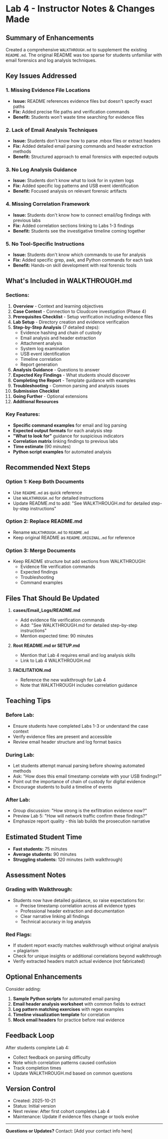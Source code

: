 # Lab 4 - Instructor Notes & Changes Made

## Summary of Enhancements

Created a comprehensive `WALKTHROUGH.md` to supplement the existing `README.md`. The original README was too sparse for students unfamiliar with email forensics and log analysis techniques.

## Key Issues Addressed

### 1. Missing Evidence File Locations
- **Issue:** README references evidence files but doesn't specify exact paths
- **Fix:** Added precise file paths and verification commands
- **Benefit:** Students won't waste time searching for evidence files

### 2. Lack of Email Analysis Techniques
- **Issue:** Students don't know how to parse .mbox files or extract headers
- **Fix:** Added detailed email parsing commands and header extraction methods
- **Benefit:** Structured approach to email forensics with expected outputs

### 3. No Log Analysis Guidance
- **Issue:** Students don't know what to look for in system logs
- **Fix:** Added specific log patterns and USB event identification
- **Benefit:** Focused analysis on relevant forensic artifacts

### 4. Missing Correlation Framework
- **Issue:** Students don't know how to connect email/log findings with previous labs
- **Fix:** Added correlation sections linking to Labs 1-3 findings
- **Benefit:** Students see the investigative timeline coming together

### 5. No Tool-Specific Instructions
- **Issue:** Students don't know which commands to use for analysis
- **Fix:** Added specific grep, awk, and Python commands for each task
- **Benefit:** Hands-on skill development with real forensic tools

## What's Included in WALKTHROUGH.md

### Sections:
1. **Overview** - Context and learning objectives
2. **Case Context** - Connection to Cloudcore investigation (Phase 4)
3. **Prerequisites Checklist** - Setup verification including evidence files
4. **Lab Setup** - Directory creation and evidence verification
5. **Step-by-Step Analysis** (7 detailed steps):
   - Evidence hashing and chain of custody
   - Email analysis and header extraction
   - Attachment analysis
   - System log examination
   - USB event identification
   - Timeline correlation
   - Report generation
6. **Analysis Guidance** - Questions to answer
7. **Expected Key Findings** - What students should discover
8. **Completing the Report** - Template guidance with examples
9. **Troubleshooting** - Common parsing and analysis issues
10. **Submission Checklist**
11. **Going Further** - Optional extensions
12. **Additional Resources**

### Key Features:
- **Specific command examples** for email and log parsing
- **Expected output formats** for each analysis step
- **"What to look for"** guidance for suspicious indicators
- **Correlation matrix** linking findings to previous labs
- **Time estimate** (90 minutes)
- **Python script examples** for automated analysis

## Recommended Next Steps

### Option 1: Keep Both Documents
- Use `README.md` as quick reference
- Use `WALKTHROUGH.md` for detailed instructions
- Update README.md to add: "See WALKTHROUGH.md for detailed step-by-step instructions"

### Option 2: Replace README.md
- Rename `WALKTHROUGH.md` to `README.md`
- Keep original README as `README.ORIGINAL.md` for reference

### Option 3: Merge Documents
- Keep README structure but add sections from WALKTHROUGH:
  - Evidence file verification commands
  - Expected findings
  - Troubleshooting
  - Command examples

## Files That Should Be Updated

1. **cases/Email_Logs/README.md**
   - Add evidence file verification commands
   - Add: "See WALKTHROUGH.md for detailed step-by-step instructions"
   - Mention expected time: 90 minutes

2. **Root README.md or SETUP.md**
   - Mention that Lab 4 requires email and log analysis skills
   - Link to Lab 4 WALKTHROUGH.md

3. **FACILITATION.md**
   - Reference the new walkthrough for Lab 4
   - Note that WALKTHROUGH includes correlation guidance

## Teaching Tips

### Before Lab:
- Ensure students have completed Labs 1-3 or understand the case context
- Verify evidence files are present and accessible
- Review email header structure and log format basics

### During Lab:
- Let students attempt manual parsing before showing automated methods
- Ask: "How does this email timestamp correlate with your USB findings?"
- Point out the importance of chain of custody for digital evidence
- Encourage students to build a timeline of events

### After Lab:
- Group discussion: "How strong is the exfiltration evidence now?"
- Preview Lab 5: "How will network traffic confirm these findings?"
- Emphasize report quality - this lab builds the prosecution narrative

## Estimated Student Time

- **Fast students:** 75 minutes
- **Average students:** 90 minutes
- **Struggling students:** 120 minutes (with walkthrough)

## Assessment Notes

### Grading with Walkthrough:
- Students now have detailed guidance, so raise expectations for:
  - Precise timestamp correlation across all evidence types
  - Professional header extraction and documentation
  - Clear narrative linking all findings
  - Technical accuracy in log analysis

### Red Flags:
- If student report exactly matches walkthrough without original analysis = plagiarism
- Check for unique insights or additional correlations beyond walkthrough
- Verify extracted headers match actual evidence (not fabricated)

## Optional Enhancements

Consider adding:
1. **Sample Python scripts** for automated email parsing
2. **Email header analysis worksheet** with common fields to extract
3. **Log pattern matching exercises** with regex examples
4. **Timeline visualization template** for correlation
5. **Mock email headers** for practice before real evidence

## Feedback Loop

After students complete Lab 4:
- Collect feedback on parsing difficulty
- Note which correlation patterns caused confusion
- Track completion times
- Update WALKTHROUGH.md based on common questions

## Version Control

- Created: 2025-10-21
- Status: Initial version
- Next review: After first cohort completes Lab 4
- Maintenance: Update if evidence files change or tools evolve

---

**Questions or Updates?**
Contact: [Add your contact info here]